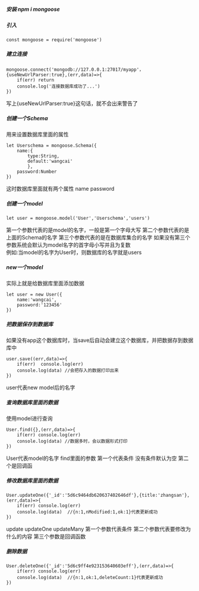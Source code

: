 ##### 安装  npm i mongoose

##### 引入  

    const mongoose = require('mongoose')
##### 建立连接 
    
    mongoose.connect('mongodb://127.0.0.1:27017/myapp'，{useNewUrlParser:true},(err,data)=>{
        if(err) return 
        console.log('连接数据库成功了...')
    })
写上{useNewUrlParser:true}这句话，就不会出来警告了

##### 创建一个Schema 
用来设置数据库里面的属性 

    let Userschema = mongoose.Schema({
        name:{
            type:String,
            default:'wangcai'
            },
        password:Number
    })
这时数据库里面就有两个属性 name password
##### 创建一个model

    let user = mongoose.model('User','Userschema','users')
    
第一个参数代表的是model的名字，一般是第一个字母大写
第二个参数代表的是上面的Schema的名字
第三个参数代表的是在数据库集合的名字
如果没有第三个参数系统会默认为model名字的首字母小写并且为复数  
例如:当model的名字为User时，则数据库的名字就是users 

##### new一个model
实际上就是给数据库里面添加数据

    let user = new User({
        name:'wangcai',
        password:'123456'
    })
##### 把数据保存到数据库
如果没有app这个数据库时，当save后自动会建立这个数据库，并把数据存到数据库中

    user.save((err,data)=>{
        if(err)  console.log(err)
        console.log(data) //会把存入的数据打印出来
    })
user代表new model后的名字
##### 查询数据库里面的数据
使用model进行查询

    User.find({},(err,data)=>{
        if(err) console.log(err)
        console.log(data) //数据多时，会以数据形式打印
    })
User代表model的名字
find里面的参数
第一个代表条件 没有条件默认为空
第二个是回调函
##### 修改数据库里面的数据


    User.updateOne({'_id':'5d6c9464db620637402646df'},{title:'zhangsan'},(err,data)=>{
        if(err) console.log(err)
        console.log(data)  //{n:1,nModified:1,ok:1}代表更新成功
    })
update updateOne updateMany
第一个参数代表条件
第二个参数代表要修改为什么的内容
第三个参数是回调函数

##### 删除数据

    User.deleteOne({'_id':'5d6c9ff4e923153640603eff'},(err,data)=>{
        if(err) console.log(err)
        console.log(data)  //{n:1,ok:1,deleteCount:1}代表更新成功
    })
    